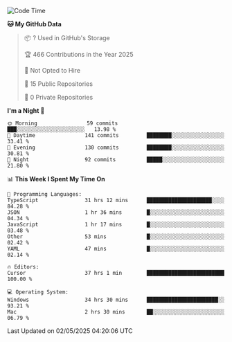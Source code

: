 <!--START_SECTION:waka-->
![Code Time](http://img.shields.io/badge/Code%20Time-6%2C955%20hrs%2029%20mins-blue)

**🐱 My GitHub Data** 

> 📦 ? Used in GitHub's Storage 
 > 
> 🏆 466 Contributions in the Year 2025
 > 
> 🚫 Not Opted to Hire
 > 
> 📜 15 Public Repositories 
 > 
> 🔑 0 Private Repositories 
 > 
**I'm a Night 🦉** 

```text
🌞 Morning                59 commits          ███░░░░░░░░░░░░░░░░░░░░░░   13.98 % 
🌆 Daytime                141 commits         ████████░░░░░░░░░░░░░░░░░   33.41 % 
🌃 Evening                130 commits         ████████░░░░░░░░░░░░░░░░░   30.81 % 
🌙 Night                  92 commits          █████░░░░░░░░░░░░░░░░░░░░   21.80 % 
```


📊 **This Week I Spent My Time On** 

```text
💬 Programming Languages: 
TypeScript               31 hrs 12 mins      █████████████████████░░░░   84.28 % 
JSON                     1 hr 36 mins        █░░░░░░░░░░░░░░░░░░░░░░░░   04.34 % 
JavaScript               1 hr 17 mins        █░░░░░░░░░░░░░░░░░░░░░░░░   03.48 % 
Other                    53 mins             █░░░░░░░░░░░░░░░░░░░░░░░░   02.42 % 
YAML                     47 mins             █░░░░░░░░░░░░░░░░░░░░░░░░   02.14 % 

🔥 Editors: 
Cursor                   37 hrs 1 min        █████████████████████████   100.00 % 

💻 Operating System: 
Windows                  34 hrs 30 mins      ███████████████████████░░   93.21 % 
Mac                      2 hrs 30 mins       ██░░░░░░░░░░░░░░░░░░░░░░░   06.79 % 
```


 Last Updated on 02/05/2025 04:20:06 UTC
<!--END_SECTION:waka-->

